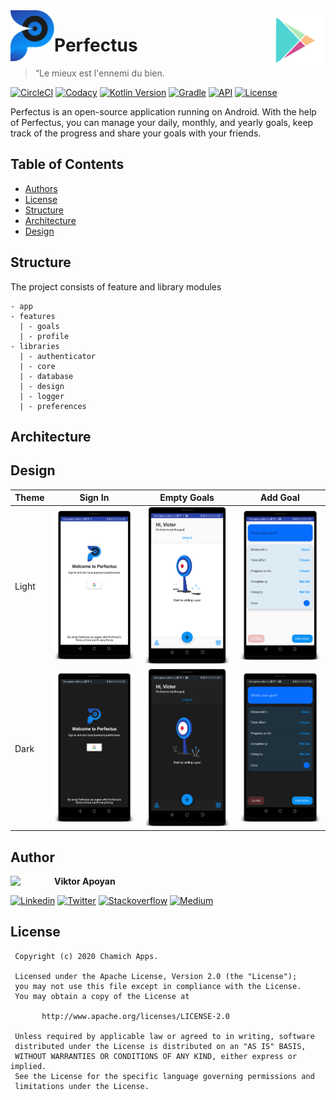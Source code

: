 <a href="https://play.google.com/apps/testing/app.chamich.perfectus" target="_blank">
  <img src="https://github.com/ChamichApps/Perfectus/blob/develop/.screenshots/Perfectus%20Icon.png" width="70" align="left">
</a>

<a href="https://play.google.com/apps/testing/app.chamich.perfectus" target="_blank">
  <img src=".screenshots/play_store_icon.png" width="96" align="right">
</a>


# Perfectus

> “Le mieux est l'ennemi du bien.

[![CircleCI](https://circleci.com/gh/ChamichApps/Perfectus/tree/release.svg?style=shield)](https://circleci.com/gh/ChamichApps/Perfectus/tree/release)
[![Codacy](https://app.codacy.com/project/badge/Grade/44921f3a182642e2ba264ea42b3ac8b6)](https://www.codacy.com/gh/ChamichApps/Perfectus/dashboard?utm_source=github.com&amp;utm_medium=referral&amp;utm_content=ChamichApps/Perfectus&amp;utm_campaign=Badge_Grade)
[![Kotlin Version](https://img.shields.io/badge/kotlin-1.4.10-blue.svg)](http://kotlinlang.org/)
[![Gradle](https://img.shields.io/badge/gradle-6.6.1-blue.svg)](https://lv.binarybabel.org/catalog/gradle/latest)
[![API](https://img.shields.io/badge/API-21%2B-blue.svg?style=flat)](https://android-arsenal.com/api?level=21)
[![License](https://img.shields.io/badge/License-Apache%202.0-lightgrey.svg)](http://www.apache.org/licenses/LICENSE-2.0)

Perfectus is an open-source application running on Android. With the help of Perfectus, you can manage your daily, monthly, and yearly goals, keep track of the progress and share your goals with your friends.

## Table of Contents

-   [Authors](https://github.com/ChamichApps/Perfectus#authors)
-   [License](https://github.com/ChamichApps/Perfectus#license)
-   [Structure](https://github.com/ChamichApps/Perfectus#structure)
-   [Architecture](https://github.com/ChamichApps/Perfectus#architecture)
-   [Design](https://github.com/ChamichApps/Perfectus#design)

## Structure

The project consists of feature and library modules

```
- app
- features
  | - goals
  | - profile
- libraries
  | - authenticator
  | - core
  | - database
  | - design
  | - logger
  | - preferences
```
## Architecture

## Design


| Theme  | Sign In  | Empty Goals  | Add Goal  |
|-------|-----------|--------|-----------|
| Light |<img src=".screenshots/perfectus_login_light.png" width="250">|<img src=".screenshots/perfectus_goals_empty_light.png" width="250">|<img src=".screenshots/perfectus_add_goal_light.png" width="250">|
| Dark  |<img src=".screenshots/perfectus_login_dark.png" width="250">|<img src=".screenshots/perfectus_goals_empty_dark.png" width="250">|<img src=".screenshots/perfectus_add_goal_dark.png" width="250">|

## Author

<a href="https://medium.com/@vapoyan" target="_blank">
  <img src="https://miro.medium.com/fit/c/262/262/1*nibSHtoh7hPPKbL5tqUNVA.png" width="70" align="left">
</a>

**Viktor Apoyan**

[![Linkedin](https://img.shields.io/badge/-linkedin-grey?logo=linkedin)](https://www.linkedin.com/in/victorapoyan/)
[![Twitter](https://img.shields.io/badge/-twitter-grey?logo=twitter)](https://twitter.com/ApoyanViktor)
[![Stackoverflow](https://img.shields.io/badge/-stackoverflow-grey?logo=Stackoverflow)](https://stackoverflow.com/users/612606/viktor-apoyan)
[![Medium](https://img.shields.io/badge/-medium-grey?logo=medium)](https://medium.com/@vapoyan)

## License

```license
 Copyright (c) 2020 Chamich Apps.
 
 Licensed under the Apache License, Version 2.0 (the "License");
 you may not use this file except in compliance with the License.
 You may obtain a copy of the License at
 
       http://www.apache.org/licenses/LICENSE-2.0
 
 Unless required by applicable law or agreed to in writing, software
 distributed under the License is distributed on an "AS IS" BASIS,
 WITHOUT WARRANTIES OR CONDITIONS OF ANY KIND, either express or implied.
 See the License for the specific language governing permissions and
 limitations under the License.
```
